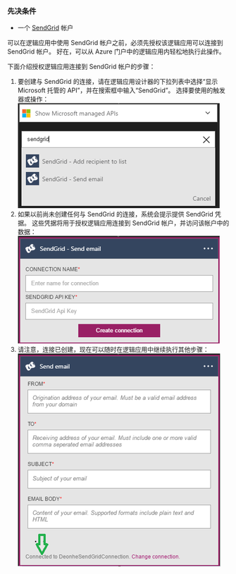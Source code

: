 ### <a name="prerequisites"></a>先决条件
* 一个 [SendGrid](https://www.SendGrid.com/) 帐户 

可以在逻辑应用中使用 SendGrid 帐户之前，必须先授权该逻辑应用可以连接到 SendGrid 帐户。 好在，可以从 Azure 门户中的逻辑应用内轻松地执行此操作。 

下面介绍授权逻辑应用连接到 SendGrid 帐户的步骤：

1. 要创建与 SendGrid 的连接，请在逻辑应用设计器的下拉列表中选择“显示 Microsoft 托管的 API”，并在搜索框中输入“SendGrid”。 选择要使用的触发器或操作：  
   ![SendGrid 步骤 1](./media/connectors-create-api-sendgrid/sendgrid-1.png)
2. 如果以前尚未创建任何与 SendGrid 的连接，系统会提示提供 SendGrid 凭据。 这些凭据将用于授权逻辑应用连接到 SendGrid 帐户，并访问该帐户中的数据：  
   ![SendGrid 步骤 2](./media/connectors-create-api-sendgrid/sendgrid-2.png)
3. 请注意，连接已创建，现在可以随时在逻辑应用中继续执行其他步骤：  
   ![SendGrid 步骤 3](./media/connectors-create-api-sendgrid/sendgrid-3.png)   

